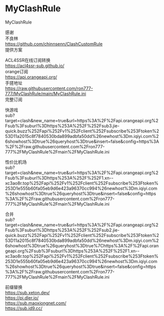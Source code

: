# MyClashRule
MyClashRule

感谢  
不良林  
https://github.com/chinnsenn/ClashCustomRule  
提供方案  

ACL4SSR在线订阅转换  
https://acl4ssr-sub.github.io/  
orange订阅  
https://api.orangeapi.org/  
手搓地址  
https://raw.githubusercontent.com/ron777-777/MyClashRule/main/MyClashRule.ini  
完整订阅  

快游戏  
sub?target=clash&new_name=true&url=https%3A%2F%2Fapi.orangeapi.org%2Fsub%3Fsuburl%3Dhttps%253A%252F%252Fsub3.jie-quick.buzz%252Fapi%252Fv1%252Fclient%252Fsubscribe%253Ftoken%253D11a2015c8f7840530bda899adbfa50dd%26newhost%3Dm.iqiyi.com%26showhost%3Dtrue%26queryhost%3Dtrue&insert=false&config=https%3A%2F%2Fraw.githubusercontent.com%2Fron777-777%2FMyClashRule%2Fmain%2FMyClashRule.ini  

性价比机场  
sub?target=clash&new_name=true&url=https%3A%2F%2Fapi.orangeapi.org%2Fsub%3Fsuburl%3Dhttps%253A%252F%252F1.xn--xc3ao8r.top%252Fapi%252Fv1%252Fclient%252Fsubscribe%253Ftoken%253D1e555b60fa05eb9d6e423a96370cc994%26newhost%3Dm.iqiyi.com%26showhost%3Dtrue%26queryhost%3Dtrue&insert=false&config=https%3A%2F%2Fraw.githubusercontent.com%2Fron777-777%2FMyClashRule%2Fmain%2FMyClashRule.ini  

合并  
sub?target=clash&new_name=true&url=https%3A%2F%2Fapi.orangeapi.org%2Fsub%3Fsuburl%3Dhttps%253A%252F%252Fsub2.jie-quick.buzz%252Fapi%252Fv1%252Fclient%252Fsubscribe%253Ftoken%253D11a2015c8f7840530bda899adbfa50dd%26newhost%3Dm.iqiyi.com%26showhost%3Dtrue%26queryhost%3Dtrue%7Chttps%3A%2F%2Fapi.orangeapi.org%2Fsub%3Fsuburl%3Dhttps%253A%252F%252F1.xn--xc3ao8r.top%252Fapi%252Fv1%252Fclient%252Fsubscribe%253Ftoken%253D1e555b60fa05eb9d6e423a96370cc994%26newhost%3Dm.iqiyi.com%26showhost%3Dtrue%26queryhost%3Dtrue&insert=false&config=https%3A%2F%2Fraw.githubusercontent.com%2Fron777-777%2FMyClashRule%2Fmain%2FMyClashRule.ini  

前缀替换  
https://sub.xeton.dev/  
https://pi.dler.io/  
https://sub.maoxiongnet.com/  
https://sub.id9.cc/  
